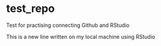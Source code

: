 # test_repo
Test for practising connecting Github and RStudio

This is  a new line written on my local machine using RStudio